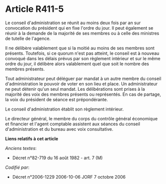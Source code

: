 # Article R411-5

Le conseil d'administration se réunit au moins deux fois par an sur convocation du président qui en fixe l'ordre du jour. Il
peut également se réunir à la demande de la majorité de ses membres ou à celle des ministres de tutelle de l'agence.

Il ne délibère valablement que si la moitié au moins de ses membres sont présents. Toutefois, si ce quorum n'est pas atteint,
le conseil est à nouveau convoqué dans les délais prévus par son règlement intérieur et sur le même ordre du jour, il
délibère alors valablement quel que soit le nombre des membres présents.

Tout administrateur peut déléguer par mandat à un autre membre du conseil d'administration le pouvoir de voter en son lieu et
place. Un administrateur ne peut détenir qu'un seul mandat. Les délibérations sont prises à la majorité des voix des membres
présents ou représentés. En cas de partage, la voix du président de séance est prépondérante.

Le conseil d'administration établit son règlement intérieur.

Le directeur général, le membre du corps du contrôle général économique et financier et l'agent comptable assistent aux
séances du conseil d'administration et du bureau avec voix consultative.

**Liens relatifs à cet article**

_Anciens textes_:

  - Décret n°82-719 du 16 août 1982 - art. 7 (M)

_Codifié par_:

  - Décret n°2006-1229 2006-10-06 JORF 7 octobre 2006
